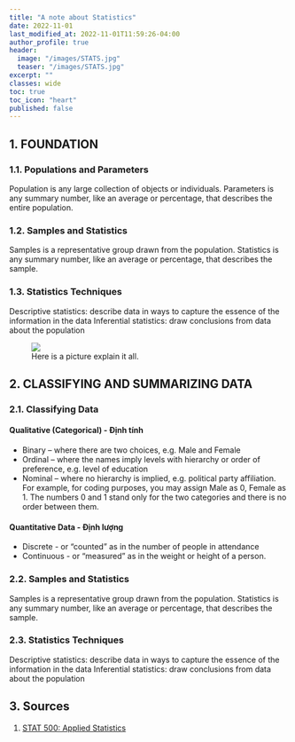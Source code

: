 ```yaml
---
title: "A note about Statistics"
date: 2022-11-01
last_modified_at: 2022-11-01T11:59:26-04:00
author_profile: true
header:
  image: "/images/STATS.jpg"
  teaser: "/images/STATS.jpg"
excerpt: ""
classes: wide
toc: true
toc_icon: "heart"
published: false
---
```


## 1. FOUNDATION
### 1.1. Populations and Parameters
Population is any large collection of objects or individuals.
Parameters is any summary number, like an average or percentage, that describes the entire population.

### 1.2. Samples and Statistics
Samples	is a representative group drawn from the population.
Statistics is any summary number, like an average or percentage, that describes the sample.

### 1.3. Statistics Techniques
Descriptive statistics:	describe data in ways to capture the essence of the information in the data
Inferential statistics:	draw conclusions from data about the population

<figure>
  <img src="https://encrypted-tbn0.gstatic.com/images?q=tbn:ANd9GcQJCMXUDZGeezz8p7LF9OO18EVC0P0_tsKP9w&usqp=CAU">
	<figcaption>Here is a picture explain it all.</figcaption>
</figure>

## 2. CLASSIFYING AND SUMMARIZING DATA
### 2.1. Classifying Data
#### Qualitative (Categorical) - Định tính
* Binary – where there are two choices, e.g. Male and Female
* Ordinal – where the names imply levels with hierarchy or order of preference, e.g. level of education
* Nominal – where no hierarchy is implied, e.g. political party affiliation.
	For example, for coding purposes, you may assign Male as 0, Female as 1. The numbers 0 and 1 stand only for the two categories and there is no order between them.

#### Quantitative Data - Định lượng	
* Discrete - or “counted” as in the number of people in attendance
* Continuous - or “measured” as in the weight or height of a person.

### 2.2. Samples and Statistics
Samples	is a representative group drawn from the population.
Statistics is any summary number, like an average or percentage, that describes the sample.

### 2.3. Statistics Techniques
Descriptive statistics:	describe data in ways to capture the essence of the information in the data
Inferential statistics:	draw conclusions from data about the population

## 3. Sources
1. [STAT 500: Applied Statistics](https://online.stat.psu.edu/stat500/)
